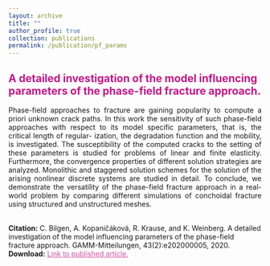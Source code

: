 ```yaml
---
layout: archive
title: ""
author_profile: true
collection: publications
permalink: /publication/pf_params
---
```


## <span style="color:rgb(199, 21, 133)"> A detailed investigation of the model influencing parameters of the phase-field fracture approach. </span>
<div style="text-align: justify">Phase-field approaches to fracture are gaining popularity to compute a priori unknown crack paths. In this work the sensitivity of such phase-field approaches with respect to its model specific parameters, that is, the critical length of regular- ization, the degradation function and the mobility, is investigated. The susceptibility of the computed cracks to the setting of these parameters is studied for problems of linear and finite elasticity. Furthermore, the convergence properties of different solution strategies are analyzed. Monolithic and staggered solution schemes for the solution of the arising nonlinear discrete systems are studied in detail. To conclude, we demonstrate the versatility of the phase-field fracture approach in a real-world problem by comparing different simulations of conchoidal fracture using structured and unstructured meshes.
</div><br />


**Citation:** C. Bilgen, A. Kopaničáková, R. Krause, and K. Weinberg. A detailed investigation of the model influencing parameters of the phase-field fracture approach. GAMM-Mitteilungen, 43(2):e202000005, 2020. <br />
**Download:** <a href="https://onlinelibrary.wiley.com/doi/epdf/10.1002/gamm.202000005" style="color:rgb(199, 21, 133,0.75);">Link to published article.</a> <br />



